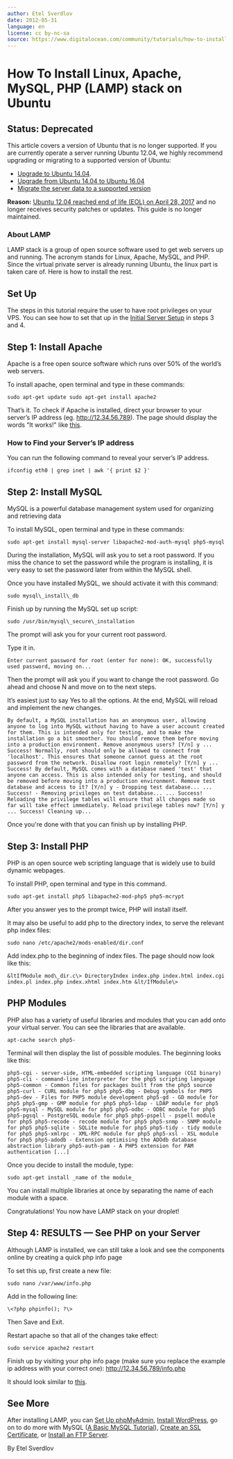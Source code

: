 ```yaml
---
author: Etel Sverdlov
date: 2012-05-31
language: en
license: cc by-nc-sa
source: https://www.digitalocean.com/community/tutorials/how-to-install-linux-apache-mysql-php-lamp-stack-on-ubuntu
---
```


# How To Install Linux, Apache, MySQL, PHP (LAMP) stack on Ubuntu

## **Status:** Deprecated

This article covers a version of Ubuntu that is no longer supported. If you are currently operate a server running Ubuntu 12.04, we highly recommend upgrading or migrating to a supported version of Ubuntu:

- [Upgrade to Ubuntu 14.04](how-to-upgrade-ubuntu-12-04-lts-to-ubuntu-14-04-lts).
- [Upgrade from Ubuntu 14.04 to Ubuntu 16.04](how-to-upgrade-to-ubuntu-16-04-lts)
- [Migrate the server data to a supported version](how-to-migrate-linux-servers-part-1-system-preparation)

**Reason:** [Ubuntu 12.04 reached end of life (EOL) on April 28, 2017](https://lists.ubuntu.com/archives/ubuntu-announce/2017-March/000218.html) and no longer receives security patches or updates. This guide is no longer maintained.

### About LAMP

LAMP stack is a group of open source software used to get web servers up and running. The acronym stands for Linux, Apache, MySQL, and PHP. Since the virtual private server is already running Ubuntu, the linux part is taken care of. Here is how to install the rest.

## Set Up

The steps in this tutorial require the user to have root privileges on your VPS. You can see how to set that up in the [Initial Server Setup](https://www.digitalocean.com/community/articles/initial-server-setup-with-ubuntu-12-04) in steps 3 and 4.

## Step 1: Install Apache

Apache is a free open source software which runs over 50% of the world’s web servers.

To install apache, open terminal and type in these commands:

    sudo apt-get update sudo apt-get install apache2

That’s it. To check if Apache is installed, direct your browser to your server’s IP address (eg. http://12.34.56.789). The page should display the words “It works!" like [this](https://assets.digitalocean.com/tutorial_images/333VJ.png).

### How to Find your Server’s IP address

You can run the following command to reveal your server’s IP address.

    ifconfig eth0 | grep inet | awk '{ print $2 }'

## Step 2: Install MySQL

MySQL is a powerful database management system used for organizing and retrieving data

To install MySQL, open terminal and type in these commands:

    sudo apt-get install mysql-server libapache2-mod-auth-mysql php5-mysql

During the installation, MySQL will ask you to set a root password. If you miss the chance to set the password while the program is installing, it is very easy to set the password later from within the MySQL shell.

Once you have installed MySQL, we should activate it with this command:

    sudo mysql\_install\_db

Finish up by running the MySQL set up script:

    sudo /usr/bin/mysql\_secure\_installation

The prompt will ask you for your current root password.

Type it in.

    Enter current password for root (enter for none): OK, successfully used password, moving on...

Then the prompt will ask you if you want to change the root password. Go ahead and choose N and move on to the next steps.

It’s easiest just to say Yes to all the options. At the end, MySQL will reload and implement the new changes.

    By default, a MySQL installation has an anonymous user, allowing anyone to log into MySQL without having to have a user account created for them. This is intended only for testing, and to make the installation go a bit smoother. You should remove them before moving into a production environment. Remove anonymous users? [Y/n] y ... Success! Normally, root should only be allowed to connect from 'localhost'. This ensures that someone cannot guess at the root password from the network. Disallow root login remotely? [Y/n] y ... Success! By default, MySQL comes with a database named 'test' that anyone can access. This is also intended only for testing, and should be removed before moving into a production environment. Remove test database and access to it? [Y/n] y - Dropping test database... ... Success! - Removing privileges on test database... ... Success! Reloading the privilege tables will ensure that all changes made so far will take effect immediately. Reload privilege tables now? [Y/n] y ... Success! Cleaning up...

Once you're done with that you can finish up by installing PHP.

## Step 3: Install PHP

PHP is an open source web scripting language that is widely use to build dynamic webpages.

To install PHP, open terminal and type in this command.

    sudo apt-get install php5 libapache2-mod-php5 php5-mcrypt

After you answer yes to the prompt twice, PHP will install itself.

It may also be useful to add php to the directory index, to serve the relevant php index files:

    sudo nano /etc/apache2/mods-enabled/dir.conf

Add index.php to the beginning of index files. The page should now look like this:

    &ltIfModule mod\_dir.c\> DirectoryIndex index.php index.html index.cgi index.pl index.php index.xhtml index.htm &lt/IfModule\>

## PHP Modules

PHP also has a variety of useful libraries and modules that you can add onto your virtual server. You can see the libraries that are available.

    apt-cache search php5-

Terminal will then display the list of possible modules. The beginning looks like this:

    php5-cgi - server-side, HTML-embedded scripting language (CGI binary) php5-cli - command-line interpreter for the php5 scripting language php5-common - Common files for packages built from the php5 source php5-curl - CURL module for php5 php5-dbg - Debug symbols for PHP5 php5-dev - Files for PHP5 module development php5-gd - GD module for php5 php5-gmp - GMP module for php5 php5-ldap - LDAP module for php5 php5-mysql - MySQL module for php5 php5-odbc - ODBC module for php5 php5-pgsql - PostgreSQL module for php5 php5-pspell - pspell module for php5 php5-recode - recode module for php5 php5-snmp - SNMP module for php5 php5-sqlite - SQLite module for php5 php5-tidy - tidy module for php5 php5-xmlrpc - XML-RPC module for php5 php5-xsl - XSL module for php5 php5-adodb - Extension optimising the ADOdb database abstraction library php5-auth-pam - A PHP5 extension for PAM authentication [...]

Once you decide to install the module, type:

    sudo apt-get install _name of the module_

You can install multiple libraries at once by separating the name of each module with a space.

Congratulations! You now have LAMP stack on your droplet!

## Step 4: RESULTS — See PHP on your Server

Although LAMP is installed, we can still take a look and see the components online by creating a quick php info page

To set this up, first create a new file:

    sudo nano /var/www/info.php

Add in the following line:

    \<?php phpinfo(); ?\>

Then Save and Exit.

Restart apache so that all of the changes take effect:

    sudo service apache2 restart

Finish up by visiting your php info page (make sure you replace the example ip address with your correct one): http://12.34.56.789/info.php

It should look similar to [this](https://assets.digitalocean.com/tutorial_images/HCQEu.png).

## See More

After installing LAMP, you can [Set Up phpMyAdmin](https://www.digitalocean.com/community/articles/how-to-install-and-secure-phpmyadmin-on-ubuntu-12-04), [Install WordPress](https://www.digitalocean.com/community/articles/how-to-install-wordpress-on-ubuntu-12-04), go on to do more with MySQL ([A Basic MySQL Tutorial](https://www.digitalocean.com/community/articles/a-basic-mysql-tutorial)), [Create an SSL Certificate](https://www.digitalocean.com/community/articles/how-to-create-a-ssl-certificate-on-apache-for-ubuntu-12-04), or [Install an FTP Server](https://www.digitalocean.com/community/articles/how-to-set-up-vsftpd-on-ubuntu-12-04).

By Etel Sverdlov
